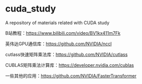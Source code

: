 # cuda_study
A repository of materials related with CUDA study

B站教程：https://www.bilibili.com/video/BV1kx411m7Fk

英伟达GPU通信库：https://github.com/NVIDIA/nccl

cutlass快速矩阵乘法库：https://github.com/NVIDIA/cutlass

CUBLAS矩阵乘法计算库：https://developer.nvidia.com/cublas

一些其他的应用：https://github.com/NVIDIA/FasterTransformer
